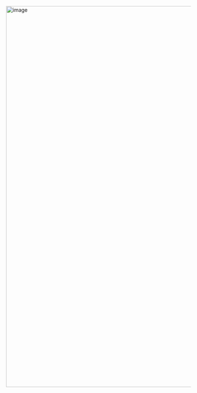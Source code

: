 <img width="1401" height="1038" alt="image" src="https://github.com/user-attachments/assets/f7387af5-3862-42a2-a965-56c8e9519af0" />
